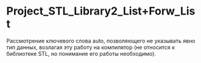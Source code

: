 # Project_STL_Library2_List+Forw_List

Рассмотрение ключевого слова auto, позволяющего не указывать явно тип данных, возлагая эту работу на компилятор (не относится к библиотеке STL, но понимание его работы необходимо).
